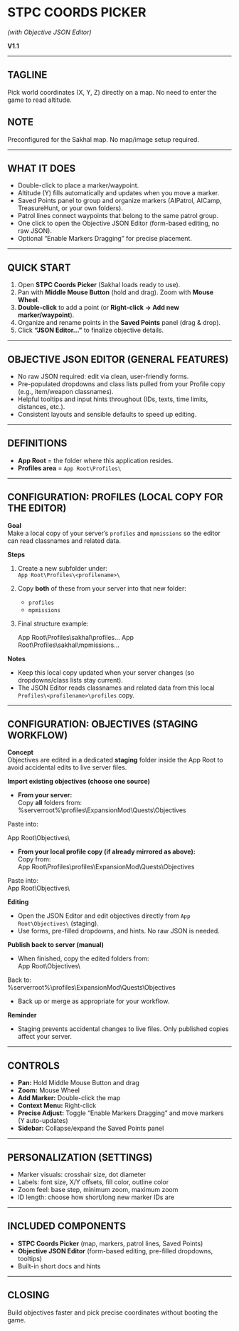 # STPC COORDS PICKER  
*(with Objective JSON Editor)*

**V1.1**

---

## TAGLINE
Pick world coordinates (X, Y, Z) directly on a map. No need to enter the game to read altitude.

## NOTE
Preconfigured for the Sakhal map. No map/image setup required.

---

## WHAT IT DOES
- Double-click to place a marker/waypoint.
- Altitude (Y) fills automatically and updates when you move a marker.
- Saved Points panel to group and organize markers (AIPatrol, AICamp, TreasureHunt, or your own folders).
- Patrol lines connect waypoints that belong to the same patrol group.
- One click to open the Objective JSON Editor (form-based editing, no raw JSON).
- Optional “Enable Markers Dragging” for precise placement.

---

## QUICK START
1. Open **STPC Coords Picker** (Sakhal loads ready to use).
2. Pan with **Middle Mouse Button** (hold and drag). Zoom with **Mouse Wheel**.
3. **Double-click** to add a point (or **Right-click → Add new marker/waypoint**).
4. Organize and rename points in the **Saved Points** panel (drag & drop).
5. Click **“JSON Editor…”** to finalize objective details.

---

## OBJECTIVE JSON EDITOR (GENERAL FEATURES)
- No raw JSON required: edit via clean, user-friendly forms.
- Pre-populated dropdowns and class lists pulled from your Profile copy (e.g., item/weapon classnames).
- Helpful tooltips and input hints throughout (IDs, texts, time limits, distances, etc.).
- Consistent layouts and sensible defaults to speed up editing.

---

## DEFINITIONS
- **App Root** = the folder where this application resides.  
- **Profiles area** = `App Root\Profiles\`

---

## CONFIGURATION: PROFILES (LOCAL COPY FOR THE EDITOR)

**Goal**  
Make a local copy of your server’s `profiles` and `mpmissions` so the editor can read classnames and related data.

**Steps**
1. Create a new subfolder under:  
   `App Root\Profiles\<profilename>\`
2. Copy **both** of these from your server into that new folder:  
   - `profiles`  
   - `mpmissions`
3. Final structure example:

    App Root\Profiles\sakhal\profiles...
    App Root\Profiles\sakhal\mpmissions...
    
**Notes**
- Keep this local copy updated when your server changes (so dropdowns/class lists stay current).
- The JSON Editor reads classnames and related data from this local `Profiles\<profilename>\profiles` copy.

---

## CONFIGURATION: OBJECTIVES (STAGING WORKFLOW)

**Concept**  
Objectives are edited in a dedicated **staging** folder inside the App Root to avoid accidental edits to live server files.

**Import existing objectives (choose one source)**
- **From your server:**  
Copy **all** folders from:  %serverroot%\profiles\ExpansionMod\Quests\Objectives

Paste into:  

App Root\Objectives\

- **From your local profile copy (if already mirrored as above):**  
Copy from:  
App Root\Profiles<profilename>\profiles\ExpansionMod\Quests\Objectives

Paste into:  
App Root\Objectives\

**Editing**
- Open the JSON Editor and edit objectives directly from `App Root\Objectives\` (staging).
- Use forms, pre-filled dropdowns, and hints. No raw JSON is needed.

**Publish back to server (manual)**
- When finished, copy the edited folders from:  
App Root\Objectives\

Back to:  
%serverroot%\profiles\ExpansionMod\Quests\Objectives

- Back up or merge as appropriate for your workflow.

**Reminder**
- Staging prevents accidental changes to live files. Only published copies affect your server.

---

## CONTROLS
- **Pan:** Hold Middle Mouse Button and drag  
- **Zoom:** Mouse Wheel  
- **Add Marker:** Double-click the map  
- **Context Menu:** Right-click  
- **Precise Adjust:** Toggle “Enable Markers Dragging” and move markers (Y auto-updates)  
- **Sidebar:** Collapse/expand the Saved Points panel  

---

## PERSONALIZATION (SETTINGS)
- Marker visuals: crosshair size, dot diameter  
- Labels: font size, X/Y offsets, fill color, outline color  
- Zoom feel: base step, minimum zoom, maximum zoom  
- ID length: choose how short/long new marker IDs are  

---

## INCLUDED COMPONENTS
- **STPC Coords Picker** (map, markers, patrol lines, Saved Points)
- **Objective JSON Editor** (form-based editing, pre-filled dropdowns, tooltips)
- Built-in short docs and hints

---

## CLOSING
Build objectives faster and pick precise coordinates without booting the game.
